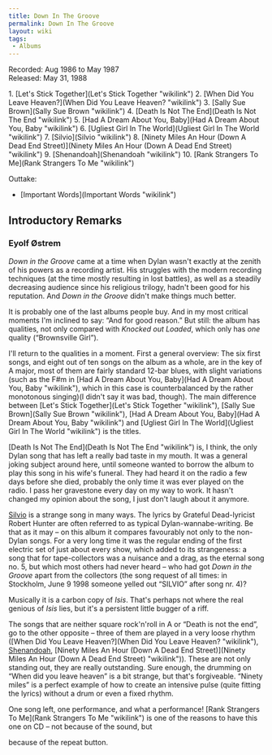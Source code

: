 ```yaml
---
title: Down In The Groove
permalink: Down In The Groove
layout: wiki
tags:
 - Albums
---
```


Recorded: Aug 1986 to May 1987  
Released: May 31, 1988

<div id="songs">
1.  [Let's Stick Together](Let's Stick Together "wikilink")
2.  [When Did You Leave Heaven?](When Did You Leave Heaven? "wikilink")
3.  [Sally Sue Brown](Sally Sue Brown "wikilink")
4.  [Death Is Not The End](Death Is Not The End "wikilink")
5.  [Had A Dream About You,
    Baby](Had A Dream About You, Baby "wikilink")
6.  [Ugliest Girl In The World](Ugliest Girl In The World "wikilink")
7.  [Silvio](Silvio "wikilink")
8.  [Ninety Miles An Hour (Down A Dead End
    Street)](Ninety Miles An Hour (Down A Dead End Street) "wikilink")
9.  [Shenandoah](Shenandoah "wikilink")
10. [Rank Strangers To Me](Rank Strangers To Me "wikilink")

Outtake:

-   [Important Words](Important Words "wikilink")

</div>
<div id="intro">
<h2>
Introductory Remarks

</h2>
<h3>
Eyolf Østrem

</h3>
<em>Down in the Groove </em>came at a time when Dylan wasn't exactly at
the zenith of his powers as a recording artist. His struggles with the
modern recording techniques (at the time mostly resulting in lost
battles), as well as a steadily decreasing audience since his religious
trilogy, hadn't been good for his reputation. And <em>Down in the Groove
</em>didn't make things much better.

It is probably one of the last albums people buy. And in my most
critical moments I'm inclined to say: “And for good reason.” But still:
the album has qualities, not only compared with <em>Knocked out
Loaded</em>, which only has <em>one</em> quality (“Brownsville Girl”).

I'll return to the qualities in a moment. First a general overview: The
six first songs, and eight out of ten songs on the album as a whole, are
in the key of A major, most of them are fairly standard 12-bar blues,
with slight variations (such as the F\#m in [Had A Dream About You,
Baby](Had A Dream About You, Baby "wikilink"), which in this case is
counterbalanced by the rather monotonous singing)(I didn't say it was
bad, though). The main difference between [Let's Stick
Together](Let's Stick Together "wikilink"), [Sally Sue
Brown](Sally Sue Brown "wikilink"), [Had A Dream About You,
Baby](Had A Dream About You, Baby "wikilink") and [Ugliest Girl In The
World](Ugliest Girl In The World "wikilink") is the titles.

[Death Is Not The End](Death Is Not The End "wikilink") is, I think, the
only Dylan song that has left a really bad taste in my mouth. It was a
general joking subject around here, until someone wanted to borrow the
album to play this song in his wife's funeral. They had heard it on the
radio a few days before she died, probably the only time it was ever
played on the radio. I pass her gravestone every day on my way to work.
It hasn't changed my opinion about the song, I just don't laugh about it
anymore.

[Silvio](Silvio "wikilink") is a strange song in many ways. The lyrics
by Grateful Dead-lyricist Robert Hunter are often referred to as typical
Dylan-wannabe-writing. Be that as it may – on this album it compares
favourably not only to the non-Dylan songs. For a very long time it was
the regular ending of the first electric set of just about every show,
which added to its strangeness: a song that for tape-collectors was a
nuisance and a drag, as the eternal song no. 5, but which most others
had never heard – who had got <em>Down in the Groove</em> apart from the
collectors (the song request of all times: in Stockholm, June 9 1998
someone yelled out “SILVIO” after song nr. 4)?

Musically it is a carbon copy of <em>Isis</em>. That's perhaps not where
the real genious of <em>Isis</em> lies, but it's a persistent little
bugger of a riff.

The songs that are neither square rock'n'roll in A or “Death is not the
end”, go to the other opposite – three of them are played in a very
loose rhythm ([When Did You Leave
Heaven?](When Did You Leave Heaven? "wikilink"),
[Shenandoah](Shenandoah "wikilink"), [Ninety Miles An Hour (Down A Dead
End Street)](Ninety Miles An Hour (Down A Dead End Street) "wikilink")).
These are not only standing out, they are really outstanding. Sure
enough, the drumming on “When did you leave heaven” is a bit strange,
but that's forgiveable. “Ninety miles” is a perfect example of how to
create an intensive pulse (quite fitting the lyrics) without a drum or
even a fixed rhythm.

One song left, one performance, and what a performance! [Rank Strangers
To Me](Rank Strangers To Me "wikilink") is one of the reasons to have
this one on CD – not because of the sound, but

because of the repeat button.

</div>

